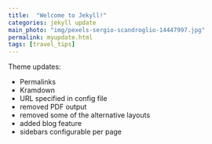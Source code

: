 ```yaml
---
title:  "Welcome to Jekyll!"
categories: jekyll update
main_photo: "img/pexels-sergio-scandroglio-14447997.jpg"
permalink: myupdate.html
tags: [travel_tips]
---
```



Theme updates:

- Permalinks
- Kramdown
- URL specified in config file
- removed PDF output
- removed some of the alternative layouts
- added blog feature
- sidebars configurable per page


